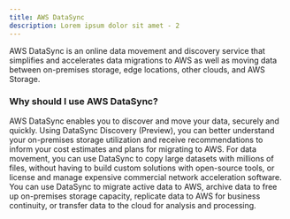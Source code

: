 ```yaml
---
title: AWS DataSync
description: Lorem ipsum dolor sit amet - 2
---
```


AWS DataSync is an online data movement and discovery service that simplifies and accelerates data migrations to AWS as well as moving data between on-premises storage, edge locations, other clouds, and AWS Storage.

### Why should I use AWS DataSync?

AWS DataSync enables you to discover and move your data, securely and quickly. Using DataSync Discovery (Preview), you can better understand your on-premises storage utilization and receive recommendations to inform your cost estimates and plans for migrating to AWS. For data movement, you can use DataSync to copy large datasets with millions of files, without having to build custom solutions with open-source tools, or license and manage expensive commercial network acceleration software. You can use DataSync to migrate active data to AWS, archive data to free up on-premises storage capacity, replicate data to AWS for business continuity, or transfer data to the cloud for analysis and processing.